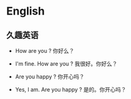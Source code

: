 # English



## 久趣英语

- How are you ? 你好么？
- I'm fine. How are you ?  我很好。你好么？



- Are you happy ? 你开心吗？
- Yes, I am. Are you happy ? 是的。你开心吗？

